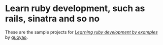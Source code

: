 # Learn ruby development, such as rails, sinatra and so no

These are the sample projects for
[*Learning ruby development by examples*](http://www.guoyao.me/)
by [guoyao](http://www.guoyao.me/).
